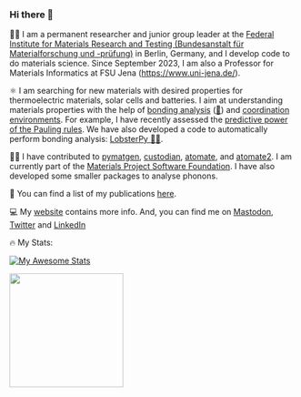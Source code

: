 ### Hi there 👋

:woman_scientist: I am a permanent researcher and junior group leader at the [Federal Institute for Materials Research and Testing (Bundesanstalt für Materialforschung und -prüfung)](https://www.bam.de/Navigation/EN/Home/home.html) in Berlin, Germany, and I develop code to do materials science. Since September 2023, I am also a Professor for Materials Informatics at FSU Jena (https://www.uni-jena.de/).

:atom_symbol: I am searching for new materials with desired properties for thermoelectric materials, solar cells and batteries. I aim at understanding materials properties with the help of [bonding analysis](https://onlinelibrary.wiley.com/doi/epdf/10.1002/jcc.26353) ([:lobster:](http://www.cohp.de/)) and [coordination environments](https://chemrxiv.org/articles/ChemEnv_A_Fast_and_Robust_Coordination_Environment_Identification_Tool/11294480). For example, I have recently assessed the [predictive power of the Pauling rules](https://onlinelibrary.wiley.com/doi/full/10.1002/ange.202000829). We have also developed a code to automatically perform bonding analysis: [LobsterPy :lobster::snake:](https://github.com/JaGeo/LobsterPy).

:woman_technologist: I have contributed to [pymatgen](https://github.com/materialsproject/pymatgen/), [custodian](https://github.com/materialsproject/custodian/), [atomate](https://github.com/hackingmaterials/atomate/), and [atomate2](https://github.com/materialsproject/atomate2/). I am currently part of the [Materials Project Software Foundation](https://github.com/materialsproject/foundation). I have also developed some smaller packages to analyse phonons.

:page_with_curl: You can find a list of my publications [here](https://scholar.google.de/citations?user=bggcIYEAAAAJ&hl=en).

:computer: My [website](https://jageo.github.io/) contains more info. And, you can find me on [Mastodon](https://mastodon.social/@MolecularXtal), [Twitter](https://twitter.com/MolecularXtal) and [LinkedIn](www.linkedin.com/in/janine-george-5b9027156)

:fire: My Stats: 

[![My Awesome Stats](https://awesome-github-stats.azurewebsites.net/user-stats/Jageo?cardType=github&theme=github-dark&preferLogin=false)](https://git.io/awesome-stats-card)

<a href="https://git.io/streak-stats">
  <img height=200 align="center" src="https://streak-stats.demolab.com?user=jageo&theme=tokyonight&hide_border=true&border_radius=6.5&date_format=M%20j%5B%2C%20Y%5D&mode=weekly&card_width=320" />
</a>

<!--
**JaGeo/JaGeo** is a ✨ _special_ ✨ repository because its `README.md` (this file) appears on your GitHub profile.

Here are some ideas to get you started:

- 🔭 I’m currently working on ...
- 🌱 I’m currently learning ...
- 👯 I’m looking to collaborate on ...
- 🤔 I’m looking for help with ...
- 💬 Ask me about ...
- 📫 How to reach me: ...
- 😄 Pronouns: ...
- ⚡ Fun fact: ...
-->
